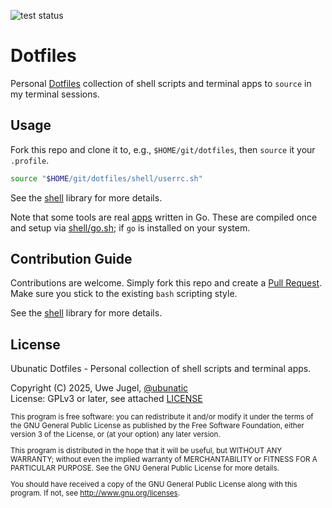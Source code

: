 ![test status](https://codeberg.org/ubunatic/dotfiles/badges/workflows/pull-request-test.yml/badge.svg?label=test)

# Dotfiles

Personal [Dotfiles](https://wiki.archlinux.org/title/Dotfiles) collection of shell scripts and terminal apps to `source` in my terminal sessions.

## Usage
Fork this repo and clone it to, e.g., `$HOME/git/dotfiles`, then `source` it your `.profile`.
```bash
source "$HOME/git/dotfiles/shell/userrc.sh"
```
See the [shell](/shell) library for more details.

Note that some tools are real [apps](/apps) written in Go. These are compiled once and setup via [shell/go.sh](/shell/go.sh); if `go` is installed on your system.

## Contribution Guide
Contributions are welcome. Simply fork this repo and create a [Pull Request](https://codeberg.org/ubunatic/dotfiles/pulls). Make sure you stick to the existing `bash` scripting style.

See the [shell](/shell) library for more details.

## License
Ubunatic Dotfiles - Personal collection of shell scripts and terminal apps.

Copyright (C) 2025, Uwe Jugel, [@ubunatic](https://codeberg.org/ubunatic) \
License: GPLv3 or later, see attached [LICENSE](LICENSE)

<span style='font-size:smaller'>

This program is free software: you can redistribute it and/or modify it under the terms of the GNU General Public License as published by the Free Software Foundation, either version 3 of the License, or (at your option) any later version.

This program is distributed in the hope that it will be useful, but WITHOUT ANY WARRANTY; without even the implied warranty of MERCHANTABILITY or FITNESS FOR A PARTICULAR PURPOSE.  See the GNU General Public License for more details.

You should have received a copy of the GNU General Public License along with this program. If not, see http://www.gnu.org/licenses.
</span>
